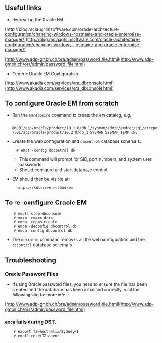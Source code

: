 <!--
Categories:
  - oracle
Tags:
  - em
  - enterprise manager
-->

## Useful links ##

- Recreating the Oracle EM

[http://blog.mclaughlinsoftware.com/oracle-architecture-configuration/changing-windows-hostname-and-oracle-enterprise-manager/](http://blog.mclaughlinsoftware.com/oracle-architecture-configuration/changing-windows-hostname-and-oracle-enterprise-manager/)

[http://www.adp-gmbh.ch/ora/admin/password_file.html](http://www.adp-gmbh.ch/ora/admin/password_file.html)

- Generic Oracle EM Configuration

[http://www.akadia.com/services/ora_dbconsole.html](http://www.akadia.com/services/ora_dbconsole.html)

## To configure Oracle EM from scratch ##


- Run the `emreposcre` command to create the em catalog, e.g.

        @/u01/app/oracle/product/10.2.0/db_1/sysman/admin/emdrep/sql/emreposcre /u01/app/oracle/product/10.2.0/db_1 SYSMAN SYSMAN TEMP ON;

- Create the web configuration and `dbcontrol` database schema's.

        # emca -config dbcontrol db

  - This command will prompt for SID, port numbers, and system user passwords.
  - Should configure and start database control.

- EM should then be visible at:

        https://<dbserver>:5500/em

## To re-configure Oracle EM ##

        # emctl stop dbconsole
        # emca -repos drop
        # emca -repos create
        # emca -deconfig dbcontrol db
        # emca -config dbcontrol db

- The `deconfig` command removes all the web configuration and the `dbcontrol` database schema's

## Troubleshooting ##

### Oracle Password Files ###

- If using Oracle password files, you need to ensure the file has been created and the database has been initialised correctly, visit the following site for more info:

[http://www.adp-gmbh.ch/ora/admin/password_file.html](http://www.adp-gmbh.ch/ora/admin/password_file.html)


### `emca` fails during DST. ###

        # export TZ=Australia/Sydney+1
        # emctl resetTZ agent

